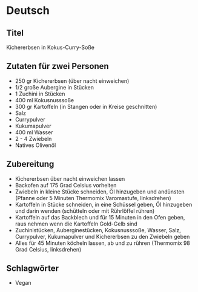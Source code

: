 # Deutsch

## Titel

Kichererbsen in Kokus-Curry-Soße

## Zutaten für zwei Personen

* 250 gr Kichererbsen (über nacht einweichen)
* 1/2 große Aubergine in Stücken
* 1 Zuchini in Stücken
* 400 ml Kokusnusssoße
* 300 gr Kartoffeln (in Stangen oder in Kreise geschnitten)
* Salz
* Currypulver
* Kukumapulver
* 400 ml Wasser
* 2 - 4 Zwiebeln
* Natives Olivenöl

## Zubereitung

* Kichererbsen über nacht einweichen lassen
* Backofen auf 175 Grad Celsius vorheiten
* Zwiebeln in kleine Stücke schneiden, Öl hinzugeben und andünsten (Pfanne oder 5 Minuten Thermomix Varomastufe, linksdrehen)
* Kartoffeln in Stücke schneiden, in eine Schüssel geben, Öl hinzugeben und darin wenden (schütteln oder mit Rührlöffel rühren)
* Kartoffeln auf das Backblech und für 15 Minuten in den Ofen geben, raus nehmen wenn die Kartoffeln Gold-Gelb sind
* Zuchinistücken, Auberginestücken, Kokusnusssoße, Wasser, Salz, Currypulver, Kukumapulver und Kichererbsen zu den Zwiebeln geben
* Alles für 45 Minuten köcheln lassen, ab und zu rühren (Thermomix 98 Grad Celsius, linksdrehen)

## Schlagwörter

* Vegan
